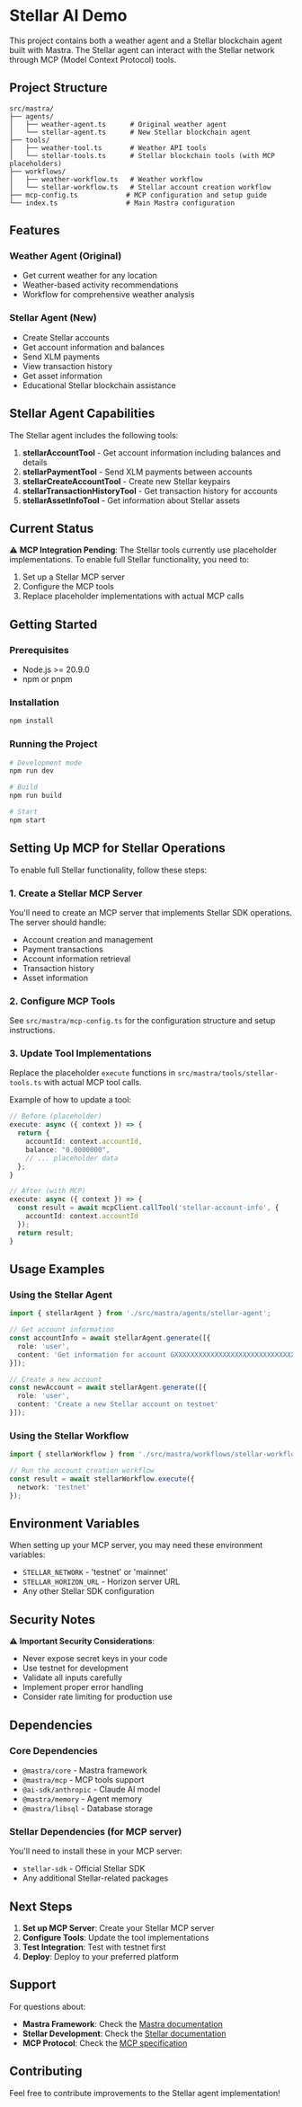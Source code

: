 # Stellar AI Demo

This project contains both a weather agent and a Stellar blockchain agent built with Mastra. The Stellar agent can interact with the Stellar network through MCP (Model Context Protocol) tools.

## Project Structure

```
src/mastra/
├── agents/
│   ├── weather-agent.ts      # Original weather agent
│   └── stellar-agent.ts      # New Stellar blockchain agent
├── tools/
│   ├── weather-tool.ts       # Weather API tools
│   └── stellar-tools.ts      # Stellar blockchain tools (with MCP placeholders)
├── workflows/
│   ├── weather-workflow.ts   # Weather workflow
│   └── stellar-workflow.ts   # Stellar account creation workflow
├── mcp-config.ts            # MCP configuration and setup guide
└── index.ts                 # Main Mastra configuration
```

## Features

### Weather Agent (Original)
- Get current weather for any location
- Weather-based activity recommendations
- Workflow for comprehensive weather analysis

### Stellar Agent (New)
- Create Stellar accounts
- Get account information and balances
- Send XLM payments
- View transaction history
- Get asset information
- Educational Stellar blockchain assistance

## Stellar Agent Capabilities

The Stellar agent includes the following tools:

1. **stellarAccountTool** - Get account information including balances and details
2. **stellarPaymentTool** - Send XLM payments between accounts
3. **stellarCreateAccountTool** - Create new Stellar keypairs
4. **stellarTransactionHistoryTool** - Get transaction history for accounts
5. **stellarAssetInfoTool** - Get information about Stellar assets

## Current Status

⚠️ **MCP Integration Pending**: The Stellar tools currently use placeholder implementations. To enable full Stellar functionality, you need to:

1. Set up a Stellar MCP server
2. Configure the MCP tools
3. Replace placeholder implementations with actual MCP calls

## Getting Started

### Prerequisites
- Node.js >= 20.9.0
- npm or pnpm

### Installation
```bash
npm install
```

### Running the Project
```bash
# Development mode
npm run dev

# Build
npm run build

# Start
npm start
```

## Setting Up MCP for Stellar Operations

To enable full Stellar functionality, follow these steps:

### 1. Create a Stellar MCP Server

You'll need to create an MCP server that implements Stellar SDK operations. The server should handle:
- Account creation and management
- Payment transactions
- Account information retrieval
- Transaction history
- Asset information

### 2. Configure MCP Tools

See `src/mastra/mcp-config.ts` for the configuration structure and setup instructions.

### 3. Update Tool Implementations

Replace the placeholder `execute` functions in `src/mastra/tools/stellar-tools.ts` with actual MCP tool calls.

Example of how to update a tool:
```typescript
// Before (placeholder)
execute: async ({ context }) => {
  return {
    accountId: context.accountId,
    balance: "0.0000000",
    // ... placeholder data
  };
}

// After (with MCP)
execute: async ({ context }) => {
  const result = await mcpClient.callTool('stellar-account-info', {
    accountId: context.accountId
  });
  return result;
}
```

## Usage Examples

### Using the Stellar Agent
```typescript
import { stellarAgent } from './src/mastra/agents/stellar-agent';

// Get account information
const accountInfo = await stellarAgent.generate([{
  role: 'user',
  content: 'Get information for account GXXXXXXXXXXXXXXXXXXXXXXXXXXXXXXXXXXXXXXXXXXXXXXXXXXXXXXX'
}]);

// Create a new account
const newAccount = await stellarAgent.generate([{
  role: 'user',
  content: 'Create a new Stellar account on testnet'
}]);
```

### Using the Stellar Workflow
```typescript
import { stellarWorkflow } from './src/mastra/workflows/stellar-workflow';

// Run the account creation workflow
const result = await stellarWorkflow.execute({
  network: 'testnet'
});
```

## Environment Variables

When setting up your MCP server, you may need these environment variables:
- `STELLAR_NETWORK` - 'testnet' or 'mainnet'
- `STELLAR_HORIZON_URL` - Horizon server URL
- Any other Stellar SDK configuration

## Security Notes

⚠️ **Important Security Considerations**:
- Never expose secret keys in your code
- Use testnet for development
- Validate all inputs carefully
- Implement proper error handling
- Consider rate limiting for production use

## Dependencies

### Core Dependencies
- `@mastra/core` - Mastra framework
- `@mastra/mcp` - MCP tools support
- `@ai-sdk/anthropic` - Claude AI model
- `@mastra/memory` - Agent memory
- `@mastra/libsql` - Database storage

### Stellar Dependencies (for MCP server)
You'll need to install these in your MCP server:
- `stellar-sdk` - Official Stellar SDK
- Any additional Stellar-related packages

## Next Steps

1. **Set up MCP Server**: Create your Stellar MCP server
2. **Configure Tools**: Update the tool implementations
3. **Test Integration**: Test with testnet first
4. **Deploy**: Deploy to your preferred platform

## Support

For questions about:
- **Mastra Framework**: Check the [Mastra documentation](https://mastra.ai/docs)
- **Stellar Development**: Check the [Stellar documentation](https://developers.stellar.org/)
- **MCP Protocol**: Check the [MCP specification](https://spec.modelcontextprotocol.io/)

## Contributing

Feel free to contribute improvements to the Stellar agent implementation! 